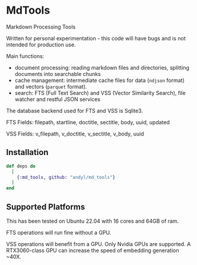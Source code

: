 # MdTools

Markdown Processing Tools

Written for personal experimentation - this code will have bugs and is not
intended for production use.

Main functions:

- document processing: reading markdown files and directories, splitting
  documents into searchable chunks
- cache management: intermediate cache files for data (`ndjson` format) and
  vectors (`parquet` format).  
- search: FTS (Full Text Search) and VSS (Vector Similarity Search), file
  watcher and restful JSON services

The database backend used for FTS and VSS is Sqlite3. 

FTS Fields: filepath, startline, doctitle, sectitle, body, uuid, updated

VSS Fields: v_filepath, v_doctitle, v_sectitle, v_body, uuid

## Installation

```elixir
def deps do
  [
    {:md_tools, github: "andyl/md_tools"} 
  ]
end
```

## Supported Platforms 

This has been tested on Ubuntu 22.04 with 16 cores and 64GB of ram. 

FTS operations will run fine without a GPU.

VSS operations will benefit from a GPU.  Only Nvidia GPUs are supported. A
RTX3060-class GPU can increase the speed of embedding generation ~40X.

